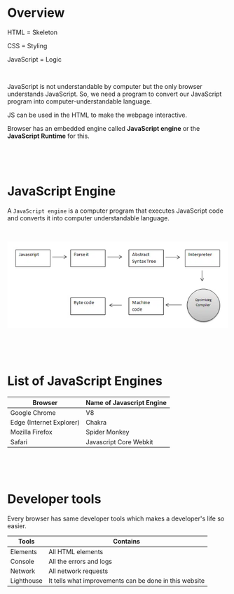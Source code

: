 # Overview

HTML = Skeleton

CSS = Styling

JavaScript = Logic

&nbsp;

JavaScript is not understandable by computer but the only browser understands JavaScript. So, we need a program to convert our JavaScript program into computer-understandable language.

JS can be used in the HTML to make the webpage interactive.

Browser has an embedded engine called **JavaScript engine** or the **JavaScript Runtime** for this.

&nbsp;

&nbsp;

# JavaScript Engine

A `JavaScript engine` is a computer program that executes JavaScript code and converts it into computer understandable language.

&nbsp;

<img src="../../assets/javascript-in-browser.webp">

&nbsp;

&nbsp;

# List of JavaScript Engines

| Browser                  | Name of Javascript Engine |
| ------------------------ | ------------------------- |
| Google Chrome            | V8                        |
| Edge (Internet Explorer) | Chakra                    |
| Mozilla Firefox          | Spider Monkey             |
| Safari                   | Javascript Core Webkit    |

&nbsp;

&nbsp;

# Developer tools

Every browser has same developer tools which makes a developer's life so easier.

| Tools      | Contains                                               |
| ---------- | ------------------------------------------------------ |
| Elements   | All HTML elements                                      |
| Console    | All the errors and logs                                |
| Network    | All network requests                                   |
| Lighthouse | It tells what improvements can be done in this website |

&nbsp;

&nbsp;

&nbsp;

&nbsp;

&nbsp;

&nbsp;

&nbsp;

&nbsp;

&nbsp;

&nbsp;
